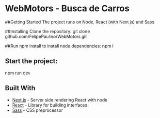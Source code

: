 # WebMotors - Busca de Carros

##Getting Started
The project runs on Node, React (with Next.js) and Sass.

##Installing
Clone the repository:
git clone github.com/FelipePaulino/WebMotors.git

##Run npm install to install node dependencies:
npm i

## Start the project:
npm run dev

## Built With

* [Next.js](https://nextjs.org/) - Server side rendering React with node
* [React](https://reactjs.org/) - Library for building interfaces
* [Sass](https://sass-lang.com/) - CSS preprocessor



